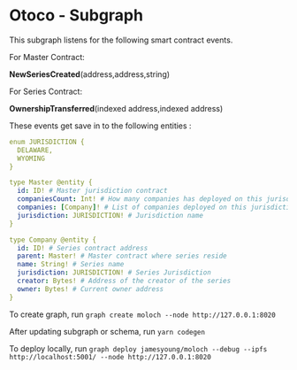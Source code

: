 # Otoco - Subgraph

This subgraph listens for the following smart contract events.

For Master Contract:

**NewSeriesCreated**(address,address,string)

For Series Contract:

**OwnershipTransferred**(indexed address,indexed address)

These events get save in to the following entities :
```yaml
enum JURISDICTION {
  DELAWARE,
  WYOMING
}

type Master @entity {
  id: ID! # Master jurisdiction contract
  companiesCount: Int! # How many companies has deployed on this jurisdiction
  companies: [Company]! # List of companies deployed on this jurisdiction
  jurisdiction: JURISDICTION! # Jurisdiction name
}

type Company @entity {
  id: ID! # Series contract address
  parent: Master! # Master contract where series reside
  name: String! # Series name
  jurisdiction: JURISDICTION! # Series Jurisdiction
  creator: Bytes! # Address of the creator of the series
  owner: Bytes! # Current owner address
}
```

To create graph, run `graph create moloch --node http://127.0.0.1:8020`

After updating subgraph or schema, run `yarn codegen`

To deploy locally, run `graph deploy jamesyoung/moloch --debug --ipfs http://localhost:5001/ --node http://127.0.0.1:8020`